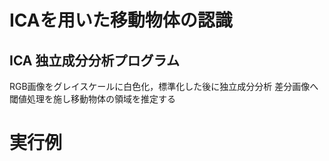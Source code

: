 # ICAを用いた移動物体の認識
## ICA 独立成分分析プログラム
RGB画像をグレイスケールに白色化，標準化した後に独立成分分析
差分画像へ閾値処理を施し移動物体の領域を推定する

# 実行例

